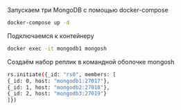 Запускаем три MongoDB с помощью docker-compose

```bash
docker-compose up -d 
```

Подключаемся к контейнеру
```bash
docker exec -it mongodb1 mongosh
```

Создаём набор реплик в командной оболочке mongosh
```bash
rs.initiate({_id: "rs0", members: [
{_id: 0, host: "mongodb1:27017"},
{_id: 1, host: "mongodb2:27018"},
{_id: 2, host: "mongodb3:27019"}
]})
```